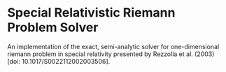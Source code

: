 # Special Relativistic Riemann Problem Solver
An implementation of the exact, semi-analytic solver for one-dimensional riemann problem in special relativity presented by Rezzolla et al. (2003) [doi: 10.1017/S0022112002003506].
